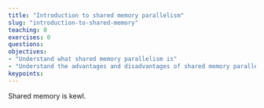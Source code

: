 ```yaml
---
title: "Introduction to shared memory parallelism"
slug: "introduction-to-shared-memory"
teaching: 0
exercises: 0
questions:
objectives:
- "Understand what shared memory parallelism is"
- "Understand the advantages and disadvantages of shared memory parallelism"
keypoints:
---
```


Shared memory is kewl.
